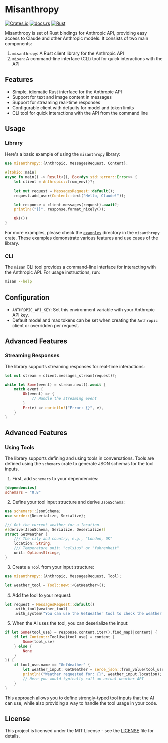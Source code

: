 # Misanthropy

[![Crates.io](https://img.shields.io/crates/v/misanthropy)](https://crates.io/crates/misanthropy)
[![docs.rs](https://img.shields.io/docsrs/misanthropy)](https://docs.rs/misanthropy)
[![Rust](https://img.shields.io/badge/rust-1.75%2B-blue.svg?logo=rust)](https://www.rust-lang.org)

Misanthropy is set of Rust bindings for Anthropic API, providing easy access to
Claude and other Anthropic models. It consists of two main components:

1. `misanthropy`: A Rust client library for the Anthropic API
2. `misan`: A command-line interface (CLI) tool for quick interactions with the API


## Features

- Simple, idiomatic Rust interface for the Anthropic API
- Support for text and image content in messages
- Support for streaming real-time responses
- Configurable client with defaults for model and token limits
- CLI tool for quick interactions with the API from the command line


## Usage

### Library

Here's a basic example of using the `misanthropy` library:

```rust
use misanthropy::{Anthropic, MessagesRequest, Content};

#[tokio::main]
async fn main() -> Result<(), Box<dyn std::error::Error>> {
    let client = Anthropic::from_env()?;
    
    let mut request = MessagesRequest::default();
    request.add_user(Content::text("Hello, Claude!"));

    let response = client.messages(request).await?;
    println!("{}", response.format_nicely());

    Ok(())
}
```

For more examples, please check the [`examples`](./crates/misanthropy/examples)
directory in the `misanthropy` crate. These examples demonstrate various
features and use cases of the library. 


### CLI

The `misan` CLI tool provides a command-line interface for interacting with the
Anthropic API. For usage instructions, run:

```bash
misan --help
```

## Configuration

- `ANTHROPIC_API_KEY`: Set this environment variable with your Anthropic API key.
- Default model and max tokens can be set when creating the `Anthropic` client or overridden per request.

## Advanced Features

### Streaming Responses

The library supports streaming responses for real-time interactions:

```rust
let mut stream = client.messages_stream(request)?;

while let Some(event) = stream.next().await {
    match event {
        Ok(event) => {
            // Handle the streaming event
        }
        Err(e) => eprintln!("Error: {}", e),
    }
}
```

## Advanced Features

### Using Tools

The library supports defining and using tools in conversations. Tools are
defined using the `schemars` crate to generate JSON schemas for the tool
inputs.

1. First, add `schemars` to your dependencies:

```toml
[dependencies]
schemars = "0.8"
```

2. Define your tool input structure and derive `JsonSchema`:

```rust
use schemars::JsonSchema;
use serde::{Deserialize, Serialize};

/// Get the current weather for a location.
#[derive(JsonSchema, Serialize, Deserialize)]
struct GetWeather {
    /// The city and country, e.g., "London, UK"
    location: String,
    /// Temperature unit: "celsius" or "fahrenheit"
    unit: Option<String>,
}
```

3. Create a `Tool` from your input structure:

```rust
use misanthropy::{Anthropic, MessagesRequest, Tool};

let weather_tool = Tool::new::<GetWeather>();
```

4. Add the tool to your request:

```rust
let request = MessagesRequest::default()
    .with_tool(weather_tool)
    .with_system("You can use the GetWeather tool to check the weather.");
```

5. When the AI uses the tool, you can deserialize the input:

```rust
if let Some(tool_use) = response.content.iter().find_map(|content| {
    if let Content::ToolUse(tool_use) = content {
        Some(tool_use)
    } else {
        None
    }
}) {
    if tool_use.name == "GetWeather" {
        let weather_input: GetWeather = serde_json::from_value(tool_use.input.clone())?;
        println!("Weather requested for: {}", weather_input.location);
        // Here you would typically call an actual weather API
    }
}
```

This approach allows you to define strongly-typed tool inputs that the AI can
use, while also providing a way to handle the tool usage in your code.




## License

This project is licensed under the MIT License - see the [LICENSE](LICENSE) file for details.




